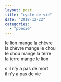 ```yaml
---
layout: post
title: "cycle de vie"
date: "2018-12-22"
categories: 
  - "poesie"
---
```


le lion mange la chèvre  
la chèvre mange le chou  
le chou mange la terre  
la terre mange le lion

s'il n'y a pas de mort  
il n'y a pas de vie
